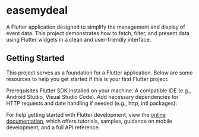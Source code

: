 # easemydeal

A Flutter application designed to simplify the management and display of event data. This project demonstrates how to fetch, filter, and present data using Flutter widgets in a clean and user-friendly interface.
## Getting Started

This project serves as a foundation for a Flutter application. Below are some resources to help you get started if this is your first Flutter project:

Prerequisites
Flutter SDK installed on your machine.
A compatible IDE (e.g., Android Studio, Visual Studio Code).
Add necessary dependencies for HTTP requests and date handling if needed
(e.g., http, intl packages).

For help getting started with Flutter development, view the
[online documentation](https://docs.flutter.dev/), which offers tutorials,
samples, guidance on mobile development, and a full API reference.
